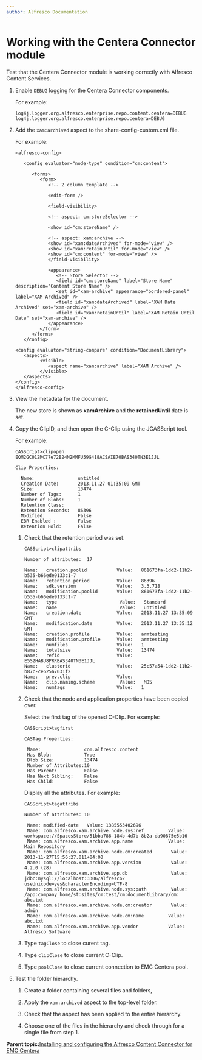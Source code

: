 ```yaml
---
author: Alfresco Documentation
---
```


# Working with the Centera Connector module

Test that the Centera Connector module is working correctly with Alfresco Content Services.

1.  Enable `DEBUG` logging for the Centera Connector components.

    For example:

    ```
    log4j.logger.org.alfresco.enterprise.repo.content.centera=DEBUG
    log4j.logger.org.alfresco.enterprise.repo.centera=DEBUG
    ```

2.  Add the `xam:archived` aspect to the share-config-custom.xml file.

    For example:

    ```
    <alfresco-config>
    
       <config evaluator="node-type" condition="cm:content">
    
          <forms>
             <form>
                <!-- 2 column template -->
    
                <edit-form />
     
                <field-visibility>
    
                <!-- aspect: cm:storeSelector -->
    
                <show id="cm:storeName" />
    
                <!-- aspect: xam:archive -->
                <show id="xam:dateArchived" for-mode="view" />
                <show id="xam:retainUntil" for-mode="view" />
                <show id="cm:content" for-mode="view" />
                </field-visibility>
    
                <appearance>
                   <!-- Store Selector -->
                   <field id="cm:storeName" label="Store Name" description="Content Store Name" />
                   <set id="xam-archive" appearance="bordered-panel" label="XAM Archived" />
                   <field id="xam:dateArchived" label="XAM Date Archived" set="xam-archive" />
                   <field id="xam:retainUntil" label="XAM Retain Until Date" set="xam-archive" />
                </appearance>
             </form>
          </forms>
       </config>
    
    <config evaluator="string-compare" condition="DocumentLibrary">
       <aspects>
             <visible>
                <aspect name="xam:archive" label="XAM Archive" />
             </visible>
       </aspects>
    </config>
    </alfresco-config>
    ```

3.  View the metadata for the document.

    The new store is shown as **xamArchive** and the **retainedUntil** date is set.

4.  Copy the ClipID, and then open the C-Clip using the JCASScript tool.

    For example:

    ```
    CASScript>clipopen EQM2GC012MC77e72B24N2MMFU59G418ACSAIE70BAS340TN3E1JJL
    
    Clip Properties:
    
      Name:                untitled
      Creation Date:       2013.11.27 01:35:09 GMT
      Size:                13474
      Number of Tags:      1
      Number of Blobs:     1
      Retention Class:    
      Retention Seconds:   86396
      Modified:            False
      EBR Enabled :        False
      Retention Hold:      False
    ```

    1.  Check that the retention period was set.

        ```
        CASScript>clipattribs
        
        Number of attributes:  17
        
        Name:   creation.poolid           Value:   861673fa-1dd2-11b2-b535-b66ede9133c1-7
        Name:   retention.period          Value:   86396
        Name:   sdk.version               Value:   3.3.718
        Name:   modification.poolid       Value:   861673fa-1dd2-11b2-b535-b66ede9133c1-7
        Name:   type                       Value:   Standard
        Name:   name                       Value:   untitled
        Name:   creation.date             Value:   2013.11.27 13:35:09 GMT
        Name:   modification.date         Value:   2013.11.27 13:35:12 GMT
        Name:   creation.profile          Value:   armtesting
        Name:   modification.profile      Value:   armtesting
        Name:   numfiles                  Value:   1
        Name:   totalsize                 Value:   13474
        Name:   refid                     Value:   E5S2HABU8PRRBAS340TN3E1JJL
        Name:   clusterid                 Value:   25c57a54-1dd2-11b2-b87c-ce625a7031f2
        Name:   prev.clip                 Value:  
        Name:   clip.naming.scheme         Value:   MD5
        Name:   numtags                   Value:   1
        ```

    2.  Check that the node and application properties have been copied over.

        Select the first tag of the opened C-Clip. For example:

        ```
        CASScript>tagfirst
        
        CASTag Properties:
        
         Name:                com.alfresco.content
         Has Blob:            True
         Blob Size:           13474
         Number of Attributes:10
         Has Parent:          False
         Has Next Sibling:    False
         Has Child:           False
        ```

        Display all the attributes. For example:

        ```
        CASScript>tagattribs
        
        Number of attributes: 10
        
         Name: modified-date   Value: 1385553402696
         Name: com.alfresco.xam.archive.node.sys:ref         Value: workspace://SpacesStore/51bba786-184b-4d7b-8b2a-da90875e5b16
         Name: com.alfresco.xam.archive.app.name             Value: Main Repository
         Name: com.alfresco.xam.archive.node.cm:created       Value: 2013-11-27T15:56:27.011+04:00
         Name: com.alfresco.xam.archive.app.version           Value: 4.2.0 (28)
         Name: com.alfresco.xam.archive.app.db                Value: jdbc:mysql://localhost:3306/alfresco?useUnicode=yes&characterEncoding=UTF-8
         Name: com.alfresco.xam.archive.node.sys:path         Value: /app:company_home/st:sites/cm:test/cm:documentLibrary/cm: abc.txt
         Name: com.alfresco.xam.archive.node.cm:creator       Value: admin
         Name: com.alfresco.xam.archive.node.cm:name         Value: abc.txt
         Name: com.alfresco.xam.archive.app.vendor           Value: Alfresco Software
        ```

    3.  Type `tagClose` to close curent tag.

    4.  Type `clipClose` to close current C-Clip.

    5.  Type `poolClose` to close current connection to EMC Centera pool.

5.  Test the folder hierarchy.

    1.  Create a folder containing several files and folders,

    2.  Apply the `xam:archived` aspect to the top-level folder.

    3.  Check that the aspect has been applied to the entire hierarchy.

    4.  Choose one of the files in the hierarchy and check through for a single file from step 1.


**Parent topic:**[Installing and configuring the Alfresco Content Connector for EMC Centera](../concepts/centera-intro.md)


